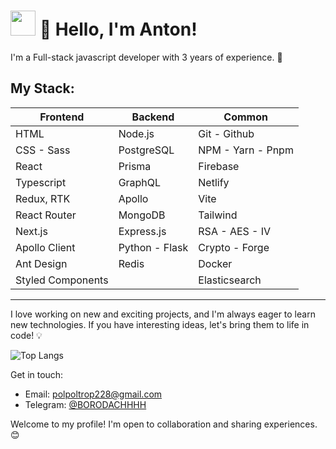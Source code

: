 # <img width="40" src="https://github.githubassets.com/images/mona-loading-default.gif"> 👋 Hello, I'm Anton!

I'm a Full-stack javascript developer with 3 years of experience. 🚀

## My Stack:

| Frontend          | Backend            | Common              |
|-------------------|--------------------|---------------------|
| HTML              | Node.js            | Git - Github        |
| CSS - Sass        | PostgreSQL         | NPM - Yarn - Pnpm   |
| React             | Prisma             | Firebase            |
| Typescript        | GraphQL            | Netlify             |
| Redux, RTK        | Apollo             | Vite                |
| React Router      | MongoDB            | Tailwind            |
| Next.js           | Express.js         | RSA - AES - IV      |
| Apollo Client     | Python - Flask     | Crypto - Forge      |
| Ant Design        | Redis              | Docker              |
| Styled Components |                    | Elasticsearch       |

---

I love working on new and exciting projects, and I'm always eager to learn new technologies.
If you have interesting ideas, let's bring them to life in code! 💡

![Top Langs](https://github-readme-stats.vercel.app/api/top-langs/?username=AntonBelousovWEB&layout=compact&theme=shadow_blue)

Get in touch:
- Email: polpoltrop228@gmail.com
- Telegram: [@BORODACHHHH](https://t.me/BORODACHHHH)

Welcome to my profile! I'm open to collaboration and sharing experiences. 😊
